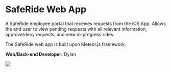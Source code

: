 # SafeRide Web App
A SafeRide employee portal that receives requests from the iOS App. Allows the end user to view pending requests with all relevant information, approve/deny requests, and view in-progress rides.

The SafeRide web app is built upon Meteor.js framework.

**Web/Back-end Developer:** Dylan

![](http://i.imgur.com/QFcnAo9.png)
